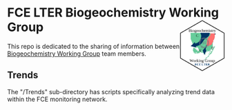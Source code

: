# FCE LTER Biogeochemistry Working Group <img src="https://github.com/SwampThingPaul/FCE-BGChemWG/blob/e83ca2ccd4c42616f508a8e2e893622fd088dce8/Hex/FCE_BGChem.png" align="right" height = "120"/>

This repo is dedicated to the sharing of information between [Biogeochemistry Working Group](http://fcelter.fiu.edu/research/working_groups/?wg=20&p=FCEIII) team members. 

## Trends
The "/Trends" sub-directory has scripts specifically analyzing trend data within the FCE monitoring network. 